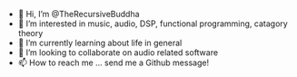 - 👋  Hi, I’m @TheRecursiveBuddha
- 👀  I’m interested in music, audio, DSP, functional programming, catagory theory
- 🌱  I’m currently learning about life in general
- 💞️  I’m looking to collaborate on audio related software
- 📫  How to reach me ... send me a Github message!
